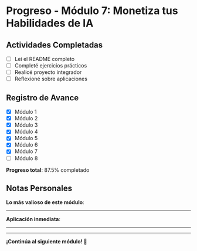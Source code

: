 # Progreso - Módulo 7: Monetiza tus Habilidades de IA

## Actividades Completadas

- [ ] Leí el README completo
- [ ] Completé ejercicios prácticos
- [ ] Realicé proyecto integrador
- [ ] Reflexioné sobre aplicaciones

## Registro de Avance

- [x] Módulo 1
- [x] Módulo 2
- [x] Módulo 3
- [x] Módulo 4
- [x] Módulo 5
- [x] Módulo 6
- [x] Módulo 7
- [ ] Módulo 8

**Progreso total**: 87.5% completado

## Notas Personales

**Lo más valioso de este módulo**:
_______________________________________________

**Aplicación inmediata**:
_______________________________________________

---

**¡Continúa al siguiente módulo! 💪**
